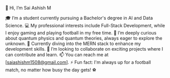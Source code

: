 
👋 Hi, I’m Sai Ashish M

🎓 I’m a student currently pursuing a Bachelor's degree in AI and Data Science.
💻 My professional interests include Full-Stack Development, while I enjoy gaming and playing football in my free time.
🧠 I’m deeply curious about quantum physics and quantum theories, always eager to explore the unknown.
🌱 Currently diving into the MERN stack to enhance my development skills.
💞️ I’m looking to collaborate on exciting projects where I can contribute and learn.
📫 You can reach me at [saiashishm1508@gmail.com].
⚡ Fun fact: I'm always up for a football match, no matter how busy the day gets! ⚽
